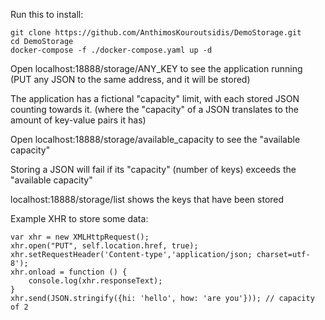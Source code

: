 Run this to install:

```
git clone https://github.com/AnthimosKouroutsidis/DemoStorage.git
cd DemoStorage
docker-compose -f ./docker-compose.yaml up -d
```

Open localhost:18888/storage/ANY_KEY to see the application running
(PUT any JSON to the same address, and it will be stored)

The application has a fictional "capacity" limit, with each stored JSON counting towards it. (where the "capacity" of a JSON translates to the amount of key-value pairs it has)

Open localhost:18888/storage/available_capacity to see the "available capacity"

Storing a JSON will fail if its "capacity" (number of keys) exceeds the "available capacity"

localhost:18888/storage/list shows the keys that have been stored


Example XHR to store some data:
```
var xhr = new XMLHttpRequest();
xhr.open("PUT", self.location.href, true);
xhr.setRequestHeader('Content-type','application/json; charset=utf-8');
xhr.onload = function () {
    console.log(xhr.responseText);
}
xhr.send(JSON.stringify({hi: 'hello', how: 'are you'})); // capacity of 2
```